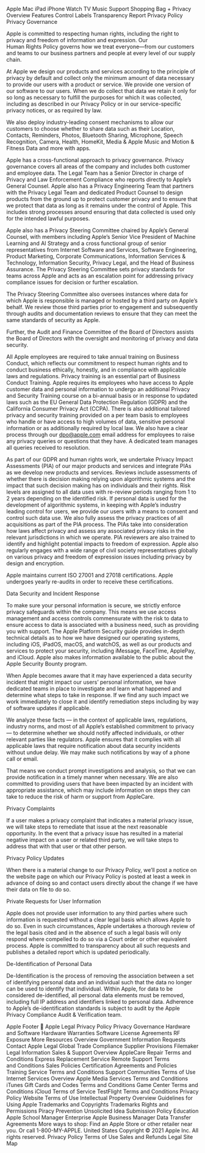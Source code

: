Apple
Mac
iPad
iPhone
Watch
TV
Music
Support
Shopping Bag
+
Privacy
Overview
Features
Control
Labels
Transparency Report
Privacy Policy
Privacy Governance

Apple is committed to respecting human rights, including the right to privacy and freedom of information and expression. Our Human Rights Policy governs how we treat everyone—from our customers and teams to our business partners and people at every level of our supply chain.


At Apple we design our products and services according to the principle of privacy by default and collect only the minimum amount of data necessary to provide our users with a product or service. We provide one version of our software to our users. When we do collect that data we retain it only for so long as necessary to fulfill the purposes for which it was collected, including as described in our Privacy Policy or in our service-specific privacy notices, or as required by law.

We also deploy industry-leading consent mechanisms to allow our customers to choose whether to share data such as their Location, Contacts, Reminders, Photos, Bluetooth Sharing, Microphone, Speech Recognition, Camera, Health, HomeKit, Media & Apple Music and Motion & Fitness Data and more with apps. 

Apple has a cross-functional approach to privacy governance. Privacy governance covers all areas of the company and includes both customer and employee data. The Legal Team has a Senior Director in charge of Privacy and Law Enforcement Compliance who reports directly to Apple’s General Counsel. Apple also has a Privacy Engineering Team that partners with the Privacy Legal Team and dedicated Product Counsel to design products from the ground up to protect customer privacy and to ensure that we protect that data as long as it remains under the control of Apple. This includes strong processes around ensuring that data collected is used only for the intended lawful purposes. 

Apple also has a Privacy Steering Committee chaired by Apple’s General Counsel, with members including Apple’s Senior Vice President of Machine Learning and AI Strategy and a cross functional group of senior representatives from Internet Software and Services, Software Engineering, Product Marketing, Corporate Communications, Information Services & Technology, Information Security, Privacy Legal, and the Head of Business Assurance. The Privacy Steering Committee sets privacy standards for teams across Apple and acts as an escalation point for addressing privacy compliance issues for decision or further escalation. 

The Privacy Steering Committee also oversees instances where data for which Apple is responsible is managed or hosted by a third party on Apple’s behalf. We review those third parties prior to engagement and subsequently through audits and documentation reviews to ensure that they can meet the same standards of security as Apple.

Further, the Audit and Finance Committee of the Board of Directors assists the Board of Directors with the oversight and monitoring of privacy and data security.

All Apple employees are required to take annual training on Business Conduct, which reflects our commitment to respect human rights and to conduct business ethically, honestly, and in compliance with applicable laws and regulations. Privacy training is an essential part of Business Conduct Training. Apple requires its employees who have access to Apple customer data and personal information to undergo an additional Privacy and Security Training course on a bi-annual basis or in response to updated laws such as the EU General Data Protection Regulation (GDPR) and the California Consumer Privacy Act (CCPA). There is also additional tailored privacy and security training provided on a per team basis to employees who handle or have access to high volumes of data, sensitive personal information or as additionally required by local law. We also have a clear process through our dpo@apple.com email address for employees to raise any privacy queries or questions that they have. A dedicated team manages all queries received to resolution.

As part of our GDPR and human rights work, we undertake Privacy Impact Assessments (PIA) of our major products and services and integrate PIAs as we develop new products and services. Reviews include assessments of whether there is decision making relying upon algorithmic systems and the impact that such decision making has on individuals and their rights. Risk levels are assigned to all data uses with re-review periods ranging from 1 to 2 years depending on the identified risk. If personal data is used for the development of algorithmic systems, in keeping with Apple’s industry leading control for users, we provide our users with a means to consent and control such data use. We also fully assess the privacy practices of all acquisitions as part of the PIA process. The PIAs take into consideration how laws affect privacy and assess any associated privacy risks in the relevant jurisdictions in which we operate. PIA reviewers are also trained to identify and highlight potential impacts to freedom of expression. Apple also regularly engages with a wide range of civil society representatives globally on various privacy and freedom of expression issues including privacy by design and encryption. 

Apple maintains current ISO 27001 and 27018 certifications. Apple undergoes yearly re-audits in order to receive these certifications.

Data Security and Incident Response

To make sure your personal information is secure, we strictly enforce privacy safeguards within the company. This means we use access management and access controls commensurate with the risk to data to ensure access to data is associated with a business need, such as providing you with support. The Apple Platform Security guide provides in-depth technical details as to how we have designed our operating systems, including iOS, iPadOS, macOS, and watchOS, as well as our products and services to protect your security, including iMessage, FaceTime, ApplePay, and iCloud. Apple also makes information available to the public about the Apple Security Bounty program.

When Apple becomes aware that it may have experienced a data security incident that might impact our users’ personal information, we have dedicated teams in place to investigate and learn what happened and determine what steps to take in response. If we find any such impact we work immediately to close it and identify remediation steps including by way of software updates if applicable.

We analyze these facts — in the context of applicable laws, regulations, industry norms, and most of all Apple’s established commitment to privacy — to determine whether we should notify affected individuals, or other relevant parties like regulators. Apple ensures that it complies with all applicable laws that require notification about data security incidents without undue delay. We may make such notifications by way of a phone call or email.

That means we conduct prompt investigations and analysis, so that we can provide notification in a timely manner when necessary. We are also committed to providing users that have been impacted by an incident with appropriate assistance, which may include information on steps they can take to reduce the risk of harm or support from AppleCare.

Privacy Complaints

If a user makes a privacy complaint that indicates a material privacy issue, we will take steps to remediate that issue at the next reasonable opportunity. In the event that a privacy issue has resulted in a material negative impact on a user or related third party, we will take steps to address that with that user or that other person.

Privacy Policy Updates 

When there is a material change to our Privacy Policy, we’ll post a notice on the website page on which our Privacy Policy is posted at least a week in advance of doing so and contact users directly about the change if we have their data on file to do so. 

Private Requests for User Information 

Apple does not provide user information to any third parties where such information is requested without a clear legal basis which allows Apple to do so. Even in such circumstances, Apple undertakes a thorough review of the legal basis cited and in the absence of such a legal basis will only respond where compelled to do so via a Court order or other equivalent process. Apple is committed to transparency about all such requests and publishes a detailed report which is updated periodically.

De-Identification of Personal Data

De-Identification is the process of removing the association between a set of identifying personal data and an individual such that the data no longer can be used to identify that individual. Within Apple, for data to be considered de-identified, all personal data elements must be removed, including full IP address and identifiers linked to personal data. Adherence to Apple’s de-identification standards is subject to audit by the Apple Privacy Compliance Audit & Verification team.

Apple Footer

Apple
 Legal
 Privacy Policy
 Privacy Governance
Hardware and Software
Hardware Warranties
Software License Agreements
RF Exposure
More Resources
Overview
Government Information Requests
Contact Apple Legal
Global Trade Compliance
Supplier Provisions
Filemaker Legal Information
Sales & Support
Overview
AppleCare
Repair Terms and Conditions
Express Replacement Service
Remote Support Terms and Conditions
Sales Policies
Certification Agreements and Policies
Training Service Terms and Conditions
Support Communities Terms of Use
Internet Services
Overview
Apple Media Services Terms and Conditions
iTunes Gift Cards and Codes Terms and Conditions
Game Center Terms and Conditions
iCloud Terms of Service
TestFlight Terms and Conditions
Privacy Policy
Website Terms of Use
Intellectual Property
Overview
Guidelines for Using Apple Trademarks and Copyrights
Trademarks
Rights and Permissions
Piracy Prevention
Unsolicited Idea Submission Policy
Education
Apple School Manager
Enterprise
Apple Business Manager
Data Transfer Agreements
More ways to shop: Find an Apple Store or other retailer near you. Or call 1-800-MY-APPLE.
United States
Copyright © 2021 Apple Inc. All rights reserved.
Privacy Policy Terms of Use Sales and Refunds Legal Site Map